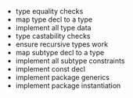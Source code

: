 - type equality checks
- map type decl to a type
- implement all type data
- type castability checks
- ensure recursive types work
- map subtype decl to a type
- implement all subtype constraints
- implement const decl
- implement package generics
- implement package instantiation
